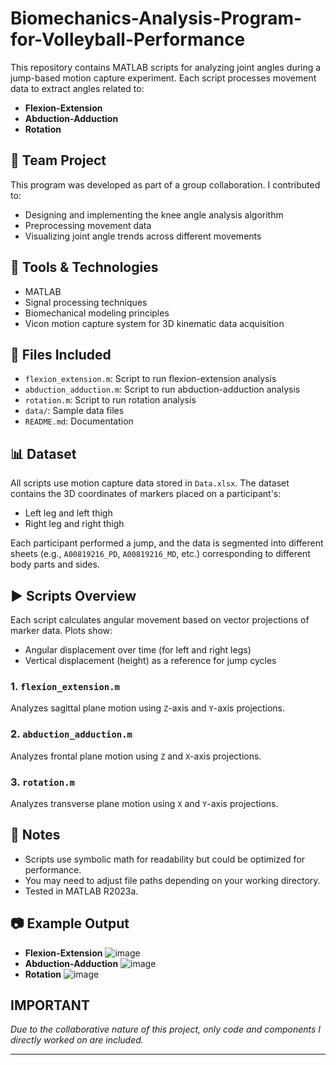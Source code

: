 # Biomechanics-Analysis-Program-for-Volleyball-Performance

This repository contains MATLAB scripts for analyzing joint angles during a jump-based motion capture experiment. Each script processes movement data to extract angles related to:

- **Flexion-Extension**
- **Abduction-Adduction**
- **Rotation**

## 👥 Team Project

This program was developed as part of a group collaboration. I contributed to:
- Designing and implementing the knee angle analysis algorithm
- Preprocessing movement data
- Visualizing joint angle trends across different movements

## 🧪 Tools & Technologies

- MATLAB
- Signal processing techniques
- Biomechanical modeling principles
- Vicon motion capture system for 3D kinematic data acquisition

## 📁 Files Included

- `flexion_extension.m`: Script to run flexion-extension analysis
- `abduction_adduction.m`: Script to run abduction-adduction analysis
- `rotation.m`: Script to run rotation analysis
- `data/`: Sample data files
- `README.md`: Documentation

## 📊 Dataset

All scripts use motion capture data stored in `Data.xlsx`. The dataset contains the 3D coordinates of markers placed on a participant's:

- Left leg and left thigh
- Right leg and right thigh

Each participant performed a jump, and the data is segmented into different sheets (e.g., `A00819216_PD`, `A00819216_MD`, etc.) corresponding to different body parts and sides.

## ▶️ Scripts Overview

Each script calculates angular movement based on vector projections of marker data. Plots show:

- Angular displacement over time (for left and right legs)
- Vertical displacement (height) as a reference for jump cycles

### 1. `flexion_extension.m`
Analyzes sagittal plane motion using `Z`-axis and `Y`-axis projections.

### 2. `abduction_adduction.m`
Analyzes frontal plane motion using `Z` and `X`-axis projections.

### 3. `rotation.m`
Analyzes transverse plane motion using `X` and `Y`-axis projections.

## 📌 Notes

- Scripts use symbolic math for readability but could be optimized for performance.
- You may need to adjust file paths depending on your working directory.
- Tested in MATLAB R2023a.

## 📷 Example Output
- **Flexion-Extension**
  ![image](https://github.com/user-attachments/assets/06e16e59-bc3e-4c34-b19c-f1dbd7bd40a1)
- **Abduction-Adduction**
  ![image](https://github.com/user-attachments/assets/0f4811bd-049f-40b2-9ec9-431e53976705)
- **Rotation**
  ![image](https://github.com/user-attachments/assets/fdf8842f-55dc-49e9-b457-0a5c4bb2715b)

## IMPORTANT
*Due to the collaborative nature of this project, only code and components I directly worked on are included.*

---

